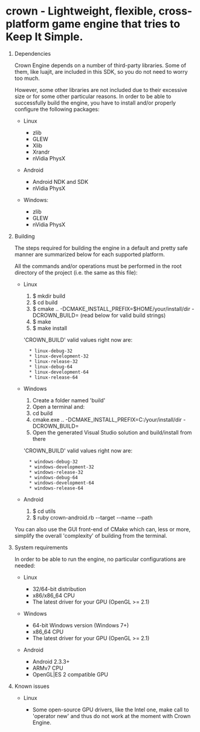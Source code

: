 crown - Lightweight, flexible, cross-platform game engine that tries to Keep It Simple.
=====

1. Dependencies

	Crown Engine depends on a number of third-party libraries.
	Some of them, like luajit, are included in this SDK, so you
	do not need to worry too much.

	However, some other libraries are not included due to their
	excessive size or for some other particular reasons.
	In order to be able to successfully build the engine, you
	have to install and/or properly configure the following packages:

	- Linux

		* zlib
		* GLEW
		* Xlib
		* Xrandr
		* nVidia PhysX

	- Android

		* Android NDK and SDK
		* nVidia PhysX

	- Windows:

		* zlib
		* GLEW
		* nVidia PhysX

2. Building

	The steps required for building the engine in a default and pretty
	safe manner are summarized below for each supported platform.

	All the commands and/or operations must be performed in the root
	directory of the project (i.e. the same as this file):

	- Linux

		1. $ mkdir build
		2. $ cd build
		3. $ cmake .. -DCMAKE_INSTALL_PREFIX=$HOME/your/install/dir -DCROWN_BUILD=<build>
		   (read below for valid build strings)
		4. $ make
		5. $ make install

		'CROWN_BUILD' valid values right now are:

 			* linux-debug-32
 			* linux-development-32
 			* linux-release-32
 			* linux-debug-64
 			* linux-development-64
 			* linux-release-64


	- Windows

		1. Create a folder named 'build'
		2. Open a terminal and:
		3. cd build
		4. cmake.exe .. -DCMAKE_INSTALL_PREFIX=C:/your/install/dir -DCROWN_BUILD=<build>
		5. Open the generated Visual Studio solution and build/install from there

		'CROWN_BUILD' valid values right now are:

 			* windows-debug-32
 			* windows-development-32
 			* windows-release-32
 			* windows-debug-64
 			* windows-development-64
 			* windows-release-64


	- Android

		1. $ cd utils
		2. $ ruby crown-android.rb --target <android-target> --name <project-name> --path <project-path>

	You can also use the GUI front-end of CMake which can, less or more, simplify
	the overall 'complexity' of building from the terminal.

 3. System requirements

 	In order to be able to run the engine, no particular configurations are needed:

 	- Linux

 		* 32/64-bit distribution
 		* x86/x86_64 CPU
 		* The latest driver for your GPU (OpenGL >= 2.1)

 	- Windows

 		* 64-bit Windows version (Windows 7+)
 		* x86_64 CPU
 		* The latest driver for your GPU (OpenGL >= 2.1)

 	- Android

 		* Android 2.3.3+
 		* ARMv7 CPU
 		* OpenGL|ES 2 compatible GPU

 4. Known issues

 	- Linux

 		* Some open-source GPU drivers, like the Intel one, make call to 'operator new'
 		  and thus do not work at the moment with Crown Engine.
